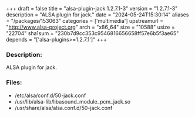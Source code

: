 +++
draft = false
title = "alsa-plugin-jack 1.2.7.1-3"
version = "1.2.7.1-3"
description = "ALSA plugin for jack."
date = "2024-05-24T15:30:14"
aliases = "/packages/153063"
categories = ['multimedia']
upstreamurl = "http://www.alsa-project.org"
arch = "x86_64"
size = "10588"
usize = "22704"
sha1sum = "230b7d9cc353c9546816656658ff57e6b5f3ae65"
depends = "['alsa-plugins>=1.2.7.1']"
+++
### Description: 
ALSA plugin for jack.

### Files: 
* /etc/alsa/conf.d/50-jack.conf
* /usr/lib/alsa-lib/libasound_module_pcm_jack.so
* /usr/share/alsa/alsa.conf.d/50-jack.conf
